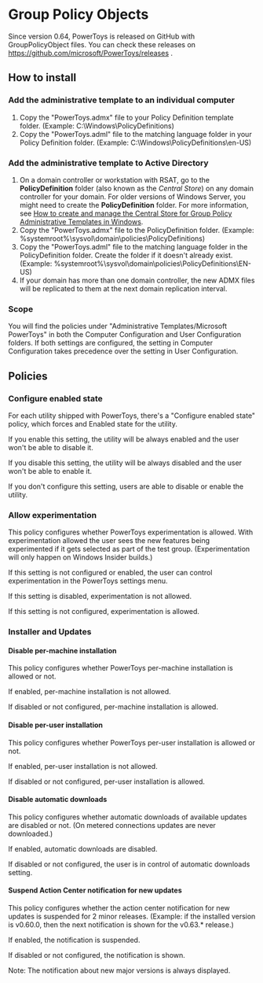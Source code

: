 # Group Policy Objects

Since version 0.64, PowerToys is released on GitHub with GroupPolicyObject files. You can check these releases on https://github.com/microsoft/PowerToys/releases .

## How to install

### Add the administrative template to an individual computer

1. Copy the "PowerToys.admx" file to your Policy Definition template folder. (Example: C:\Windows\PolicyDefinitions)
2. Copy the "PowerToys.adml" file to the matching language folder in your Policy Definition folder. (Example: C:\Windows\PolicyDefinitions\en-US)

### Add the administrative template to Active Directory

1. On a domain controller or workstation with RSAT, go to the **PolicyDefinition** folder (also known as the *Central Store*) on any domain controller for your domain. For older versions of Windows Server, you might need to create the **PolicyDefinition** folder. For more information, see [How to create and manage the Central Store for Group Policy Administrative Templates in Windows](https://support.microsoft.com/help/3087759/how-to-create-and-manage-the-central-store-for-group-policy-administra).
2. Copy the "PowerToys.admx" file to the PolicyDefinition folder. (Example: %systemroot%\sysvol\domain\policies\PolicyDefinitions)
3. Copy the "PowerToys.adml" file to the matching language folder in the PolicyDefinition folder. Create the folder if it doesn't already exist. (Example: %systemroot%\sysvol\domain\policies\PolicyDefinitions\EN-US)
4. If your domain has more than one domain controller, the new ADMX files will be replicated to them at the next domain replication interval.

### Scope

You will find the policies under "Administrative Templates/Microsoft PowerToys" in both the Computer Configuration and User Configuration folders. If both settings are configured, the setting in Computer Configuration takes precedence over the setting in User Configuration.

## Policies

### Configure enabled state

For each utility shipped with PowerToys, there's a "Configure enabled state" policy, which forces and Enabled state for the utility.

If you enable this setting, the utility will be always enabled and the user won't be able to disable it.

If you disable this setting, the utility will be always disabled and the user won't be able to enable it.

If you don't configure this setting, users are able to disable or enable the utility.

### Allow experimentation

This policy configures whether PowerToys experimentation is allowed. With experimentation allowed the user sees the new features being experimented if it gets selected as part of the test group. (Experimentation will only happen on Windows Insider builds.)

If this setting is not configured or enabled, the user can control experimentation in the PowerToys settings menu.

If this setting is disabled, experimentation is not allowed.

If this setting is not configured, experimentation is allowed.

### Installer and Updates

#### Disable per-machine installation

This policy configures whether PowerToys per-machine installation is allowed or not.

If enabled, per-machine installation is not allowed.

If disabled or not configured, per-machine installation is allowed.

#### Disable per-user installation

This policy configures whether PowerToys per-user installation is allowed or not.

If enabled, per-user installation is not allowed.

If disabled or not configured, per-user installation is allowed.

#### Disable automatic downloads

This policy configures whether automatic downloads of available updates are disabled or not. (On metered connections updates are never downloaded.)

If enabled, automatic downloads are disabled.

If disabled or not configured, the user is in control of automatic downloads setting.

#### Suspend Action Center notification for new updates

This policy configures whether the action center notification for new updates is suspended for 2 minor releases. (Example: if the installed version is v0.60.0, then the next notification is shown for the v0.63.\* release.)

If enabled, the notification is suspended.

If disabled or not configured, the notification is shown.

Note: The notification about new major versions is always displayed.

<!-- This policy is implemented for later usage (PT v1.0 and later) and therefore inactive. (To make it working please update `src/runner/UpdateUtils.cpp`)
#### Disable automatic update checks

This policy allows you to disable automatic update checks running in the background. (The manual check in PT Settings is not affected by this policy.)

If enabled, the automatic update checks are disabled.

If disabled or not configured, the automatic update checks are enabled.
-->

